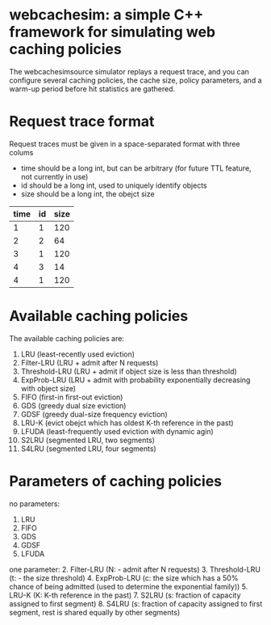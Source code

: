 # webcachesim: a simple C++ framework for simulating web caching policies

The webcachesimsource simulator replays a request trace, and you can configure several caching policies, the cache size, policy parameters, and a warm-up period before hit statistics are gathered.

# Request trace format

Request traces must be given in a space-separated format with three colums
- time should be a long int, but can be arbitrary (for future TTL feature, not currently in use)
- id should be a long int, used to uniquely identify objects
- size should be a long int, the obejct size

| time |  id | size |
| ---- | --- | ---- |
|   1  |  1  |  120 |
|   2  |  2  |   64 |
|   3  |  1  |  120 |
|   4  |  3  |  14  |
|   4  |  1 |  120 |

# Available caching policies
The available caching policies are:

1. LRU (least-recently used eviction)
2. Filter-LRU (LRU + admit after N requests)
3. Threshold-LRU (LRU + admit if object size is less than threshold)
4. ExpProb-LRU (LRU + admit with probability exponentially decreasing with object size)
2. FIFO (first-in first-out eviction)
3. GDS (greedy dual size eviction)
4. GDSF (greedy dual-size frequency eviction)
5. LRU-K (evict obejct which has oldest K-th reference in the past)
6. LFUDA (least-frequently used eviction with dynamic agin)
7. S2LRU (segmented LRU, two segments)
8. S4LRU (segmented LRU, four segments)

# Parameters of caching policies

no parameters:
1. LRU
2. FIFO
3. GDS
4. GDSF
6. LFUDA

one parameter:
2. Filter-LRU (N: - admit after N requests)
3. Threshold-LRU (t: - the size threshold)
4. ExpProb-LRU (c: the size which has a 50% chance of being admitted (used to determine the exponential family))
5. LRU-K (K: K-th reference in the past)
7. S2LRU (s: fraction of capacity assigned to first segment)
8. S4LRU (s: fraction of capacity assigned to first segment, rest is shared equally by other segments)
